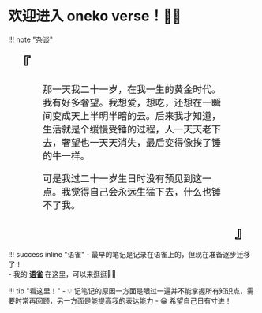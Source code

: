 # 欢迎进入 oneko verse！🐱‍💻

!!! note "杂谈"
    <div style="font-size:30px;font-weight:bold;padding: 0 15px;">
        『
    </div>
    <p class="ma-shan-zheng" style="font-family:;font-size:19px;padding: 0 70px;">
    那一天我二十一岁，在我一生的黄金时代。我有好多奢望。我想爱，想吃，还想在一瞬间变成天上半明半暗的云。后来我才知道，生活就是个缓慢受锤的过程，人一天天老下去，奢望也一天天消失，最后变得像挨了锤的牛一样。
    </p>
    <p class="ma-shan-zheng" style="font-family:;font-size:19px;padding: 0 70px;">
    可是我过二十一岁生日时没有预见到这一点。我觉得自己会永远生猛下去，什么也锤不了我。
    </p>
    <div align="right" style="font-size:30px;font-weight:bold;padding: 0 15px;">
        』
    </div>     

!!! success inline "语雀"
    - 最早的笔记是记录在语雀上的，但现在准备逐步迁移了！  
    - 我的 **[语雀](https://www.yuque.com/oneko/something)** 在这里，可以来逛逛👋🏻

!!! tip "看这里！"
    - 💡 记笔记的原因一方面是眼过一遍并不能掌握所有知识点，需要时常再回顾，另一方面是能提高我的表达能力
    - 😀 希望自己日有寸进！